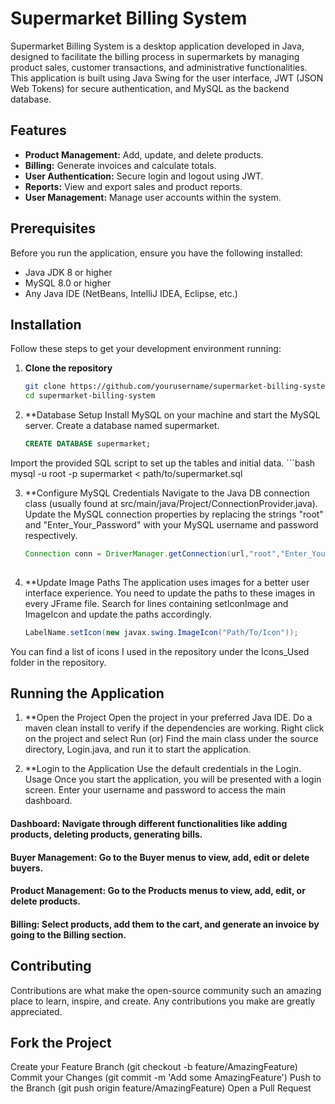 # Supermarket Billing System

Supermarket Billing System is a desktop application developed in Java, designed to facilitate the billing process in supermarkets by managing product sales, customer transactions, and administrative functionalities. This application is built using Java Swing for the user interface, JWT (JSON Web Tokens) for secure authentication, and MySQL as the backend database.

## Features

- **Product Management:** Add, update, and delete products.
- **Billing:** Generate invoices and calculate totals.
- **User Authentication:** Secure login and logout using JWT.
- **Reports:** View and export sales and product reports.
- **User Management:** Manage user accounts within the system.

## Prerequisites

Before you run the application, ensure you have the following installed:
- Java JDK 8 or higher
- MySQL 8.0 or higher
- Any Java IDE (NetBeans, IntelliJ IDEA, Eclipse, etc.)

## Installation

Follow these steps to get your development environment running:

1. **Clone the repository**
   ```bash
   git clone https://github.com/yourusername/supermarket-billing-system.git
   cd supermarket-billing-system

2. **Database Setup
  Install MySQL on your machine and start the MySQL server.
  Create a database named supermarket.
    ```sql
    CREATE DATABASE supermarket;

  Import the provided SQL script to set up the tables and initial data.
    ```bash
    mysql -u root -p supermarket < path/to/supermarket.sql
    
    
3. **Configure MySQL Credentials
  Navigate to the Java DB connection class (usually found at src/main/java/Project/ConnectionProvider.java).
  Update the MySQL connection properties by replacing the strings "root" and "Enter_Your_Password" with your MySQL  username and password respectively.
  
    ```Java
    Connection conn = DriverManager.getConnection(url,"root","Enter_Your_Password");
  
4. **Update Image Paths
  The application uses images for a better user interface experience. You need to update the paths to these images in every JFrame file.
  Search for lines containing setIconImage and ImageIcon and update the paths accordingly.
    ```Java    
    LabelName.setIcon(new javax.swing.ImageIcon("Path/To/Icon"));
  You can find a list of icons I used in the repository under the Icons_Used folder in the repository.
  
## Running the Application

  1. **Open the Project
  Open the project in your preferred Java IDE.
  Do a maven clean install to verify if the dependencies are working.
  Right click on the project and select Run (or) Find the main class under the source directory, Login.java, and run it to start the application.

  2. **Login to the Application
  Use the default credentials in the Login.
  Usage
  Once you start the application, you will be presented with a login screen. Enter your username and password to access the main dashboard.
  
 #### Dashboard: Navigate through different functionalities like adding products, deleting products, generating bills.
 #### Buyer Management: Go to the Buyer menus to view, add, edit or delete buyers.
 #### Product Management: Go to the Products menus to view, add, edit, or delete products.
 #### Billing: Select products, add them to the cart, and generate an invoice by going to the Billing section.
 
## Contributing
Contributions are what make the open-source community such an amazing place to learn, inspire, and create. Any contributions you make are greatly appreciated.

## Fork the Project
Create your Feature Branch (git checkout -b feature/AmazingFeature)
Commit your Changes (git commit -m 'Add some AmazingFeature')
Push to the Branch (git push origin feature/AmazingFeature)
Open a Pull Request
